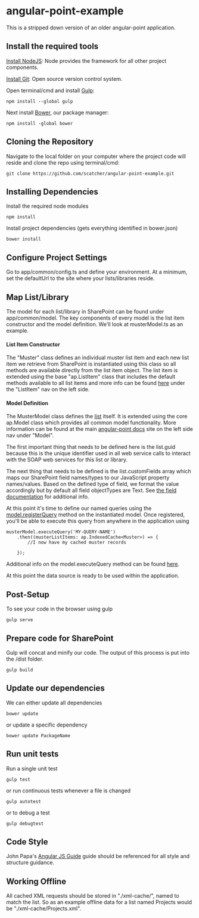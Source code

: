 angular-point-example
=======

This is a stripped down version of an older angular-point application.

Install the required tools
---------
[Install NodeJS](http://nodejs.org/): 
Node provides the framework for all other project components.

[Install Git](http://git-scm.com/): 
Open source version control system.

Open terminal/cmd and install [Gulp](http://gulpjs.com/):

    npm install --global gulp
    
Next install [Bower](http://bower.io/), our package manager:

    npm install -global bower

Cloning the Repository
---------
Navigate to the local folder on your computer where the project code will reside and clone the repo using terminal/cmd:

    git clone https://github.com/scatcher/angular-point-example.git

Installing Dependencies
---------
Install the required node modules

    npm install

Install project dependencies (gets everything identified in bower.json)

    bower install
    
Configure Project Settings
---------

Go to app/common/config.ts and define your environment.  At a minimum, set the defaultUrl to the site where your 
lists/libraries reside.

Map List/Library
---------

The model for each list/library in SharePoint can be found under app/common/model.  The key components of every model
is the list item constructor and the model definition.  We'll look at musterModel.ts as an example.  

#### List Item Constructor
The "Muster" class defines an individual muster list item and each new list item we retrieve from SharePoint is 
instantiated using this class so all methods are available directly from the list item object.  The list item is 
extended using the base "ap.ListItem" class that includes the default methods available to all list items and more info 
can be found [here](http://scatcher.github.io/angular-point/#/api/angularPoint) under the "ListItem" nav on the left side.

#### Model Definition
The MusterModel class defines the [list](http://scatcher.github.io/angular-point/#/api/List) itself.  It is extended
using the core ap.Model class which provides all common model functionality.  More information can be found at the main
[angular-point docs](http://scatcher.github.io/angular-point/#/api/angularPoint) site on the left side nav under "Model".

The first important thing that needs to be defined here is the list.guid 
because this is the unique identifier used in all web service calls to interact with the SOAP web services for this 
list or library.

The next thing that needs to be defined is the list.customFields array which maps our SharePoint field names/types to
our JavaScript property names/values.  Based on the defined type of field, we format the value accordingly but by default
all field objectTypes are Text.  See [the field documentation](http://scatcher.github.io/angular-point/#/api/Field) for
additional info.

At this point it's time to define our named queries using the 
[model.registerQuery](http://scatcher.github.io/angular-point/#/api/Model.registerQuery) method on the instantiated
model.  Once registered, you'll be able to execute this query from anywhere in the application using 

    musterModel.executeQuery('MY-QUERY-NAME')
        .then((musterListItems: ap.IndexedCache<Muster>) => {
            //I now have my cached muster records
            
        });
        
Additional info on the model.executeQuery method can be found [here](http://scatcher.github.io/angular-point/#/api/Model.executeQuery).

At this point the data source is ready to be used within the application.


Post-Setup
---------
To see your code in the browser using gulp

    gulp serve
    
Prepare code for SharePoint
---------
Gulp will concat and minify our code.  The output of this process is put into the /dist folder.

    gulp build


Update our dependencies
---------
We can either update all dependencies

    bower update
    
or update a specific dependency

    bower update PackageName
    

Run unit tests
---------
Run a single unit test

    gulp test
       
or run continuous tests whenever a file is changed

    gulp autotest
    
or to debug a test

    gulp debugtest
    
      
Code Style
---------
John Papa's [Angular JS Guide](https://github.com/johnpapa/angularjs-styleguide) guide should be referenced for all
style and structure guidance.


Working Offline
---------
 All cached XML requests should be stored in "./xml-cache/", named to match the list.  So as an example offline data
 for a list named Projects would be "./xml-cache/Projects.xml".
